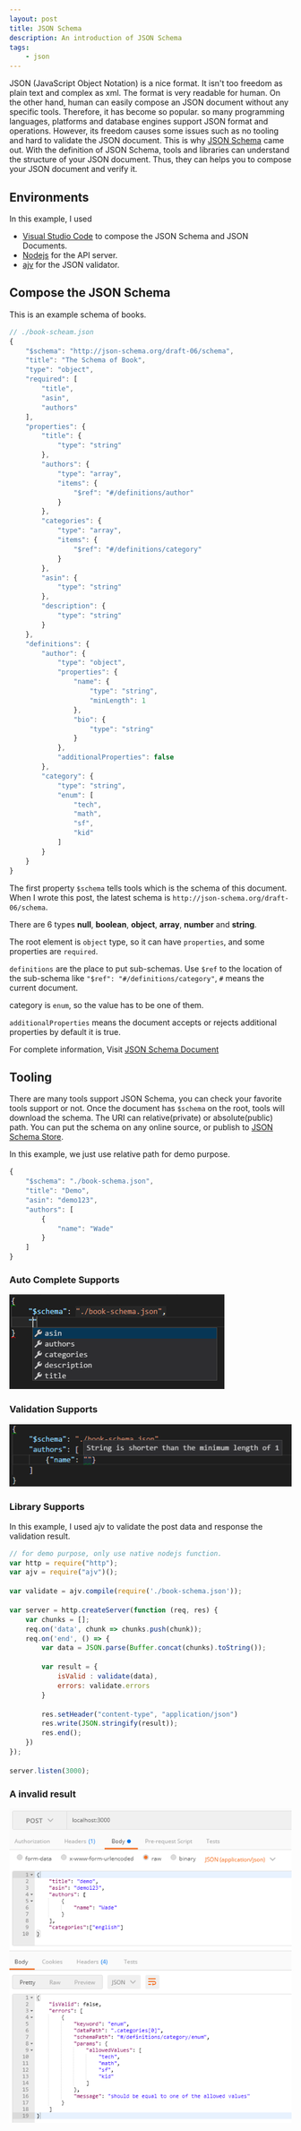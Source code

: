 ```yaml
---
layout: post
title: JSON Schema
description: An introduction of JSON Schema
tags: 
    - json
---
```


JSON (JavaScript Object Notation) is a nice format. It isn't too freedom as plain text and complex as xml. The format is very readable for human. On the other hand, human can easily compose an JSON document without any specific tools. Therefore, it has become so popular. so many programming languages, platforms and database engines support JSON format and operations. However, its freedom causes some issues such as no tooling and hard to validate the JSON document. This is why [JSON Schema](http://json-schema.org/) came out. With the definition of JSON Schema, tools and libraries can understand the structure of your JSON document. Thus, they can helps you to compose your JSON document and verify it.

## Environments 
In this example, I used
- [Visual Studio Code](https://code.visualstudio.com/) to compose the JSON Schema and JSON Documents.
- [Nodejs](nodejs.org) for the API server.
- [ajv](https://www.npmjs.com/package/ajv) for the JSON validator.

## Compose the JSON Schema

This is an example schema of books.

``` js
// ./book-scheam.json
{
    "$schema": "http://json-schema.org/draft-06/schema",
    "title": "The Schema of Book",
    "type": "object",
    "required": [
        "title",
        "asin",
        "authors"
    ],
    "properties": {
        "title": {
            "type": "string"
        },
        "authors": {
            "type": "array",
            "items": {
                "$ref": "#/definitions/author"
            }
        },
        "categories": {
            "type": "array",
            "items": {
                "$ref": "#/definitions/category"
            }
        },
        "asin": {
            "type": "string"
        },
        "description": {
            "type": "string"
        }
    },
    "definitions": {
        "author": {
            "type": "object",
            "properties": {
                "name": {
                    "type": "string",
                    "minLength": 1
                },
                "bio": {
                    "type": "string"
                }
            },
            "additionalProperties": false
        },
        "category": {
            "type": "string",
            "enum": [
                "tech",
                "math",
                "sf",
                "kid"
            ]
        }
    }
}
```

The first property `$schema` tells tools which is the schema of this document. When I wrote this post, the latest schema is `http://json-schema.org/draft-06/schema`. 

There are 6 types **null**, **boolean**, **object**, **array**, **number** and **string**.

The root element is `object` type, so it can have `properties`, and some properties are `required`. 

`definitions` are the place to put sub-schemas. Use `$ref` to the location of the sub-schema like `"$ref": "#/definitions/category"`, `#` means the current document.

category is `enum`, so the value has to be one of them.

`additionalProperties` means the document accepts or rejects additional properties by default it is true.

For complete information, Visit [JSON Schema Document](http://json-schema.org/documentation.html)

## Tooling

There are many tools support JSON Schema, you can check your favorite tools support or not. Once the document has `$schema` on the root, tools will download the schema. The URI can relative(private) or absolute(public) path. You can put the schema on any online source, or publish to [JSON Schema Store](http://schemastore.org/json/). 

In this example, we just use relative path for demo purpose.

``` js
{
    "$schema": "./book-schema.json",
    "title": "Demo",
    "asin": "demo123",
    "authors": [
        {
            "name": "Wade"
        }
    ]
}
```

### Auto Complete Supports
![Auto Complete Supports](/assets/images/2017-07-03-json-schema-1.png)

### Validation Supports
![Validation Supports](/assets/images/2017-07-03-json-schema-2.png)

### Library Supports

In this example, I used ajv to validate the post data and response the validation result.

``` js
// for demo purpose, only use native nodejs function.
var http = require("http");
var ajv = require("ajv")();

var validate = ajv.compile(require('./book-schema.json'));

var server = http.createServer(function (req, res) {
    var chunks = [];
    req.on('data', chunk => chunks.push(chunk));
    req.on('end', () => {
        var data = JSON.parse(Buffer.concat(chunks).toString());

        var result = {
            isValid : validate(data),
            errors: validate.errors
        }

        res.setHeader("content-type", "application/json")
        res.write(JSON.stringify(result));
        res.end();
    })
});

server.listen(3000);
```

### A invalid result
![A invalid result](/assets/images/2017-07-03-json-schema-3.png)